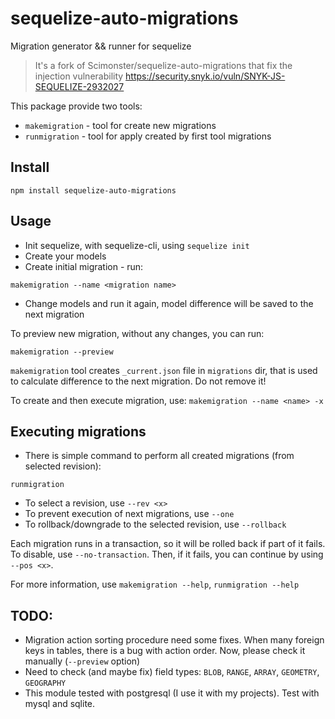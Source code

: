 # sequelize-auto-migrations
Migration generator &amp;&amp; runner for sequelize

> It's a fork of Scimonster/sequelize-auto-migrations that fix the injection vulnerability https://security.snyk.io/vuln/SNYK-JS-SEQUELIZE-2932027

This package provide two tools:
* `makemigration` - tool for create new migrations
* `runmigration` - tool for apply created by first tool migrations

## Install
`npm install sequelize-auto-migrations`

## Usage
* Init sequelize, with sequelize-cli, using `sequelize init`
* Create your models
* Create initial migration - run:

`makemigration --name <migration name>`
* Change models and run it again, model difference will be saved to the next migration

To preview new migration, without any changes, you can run:

`makemigration --preview`

`makemigration` tool creates `_current.json` file in `migrations` dir, that is used to calculate difference to the next migration. Do not remove it!

To create and then execute migration, use:
`makemigration --name <name> -x`

## Executing migrations
* There is simple command to perform all created migrations (from selected revision):

`runmigration`
* To select a revision, use `--rev <x>`
* To prevent execution of next migrations, use `--one`
* To rollback/downgrade to the selected revision, use `--rollback`

Each migration runs in a transaction, so it will be rolled back if part of it fails. To disable, use `--no-transaction`. Then, if it fails, you can continue by using `--pos <x>`.


For more information, use `makemigration --help`, `runmigration --help`

## TODO:
* Migration action sorting procedure need some fixes. When many foreign keys in tables, there is a bug with action order. Now, please check it manually (`--preview` option)
* Need to check (and maybe fix) field types: `BLOB`, `RANGE`, `ARRAY`, `GEOMETRY`, `GEOGRAPHY`
* This module tested with postgresql (I use it with my projects). Test with mysql and sqlite.
